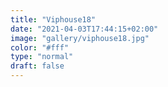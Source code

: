 ```yaml
---
title: "Viphouse18"
date: "2021-04-03T17:44:15+02:00"
image: "gallery/viphouse18.jpg"
color: "#fff"
type: "normal"
draft: false
---
```

